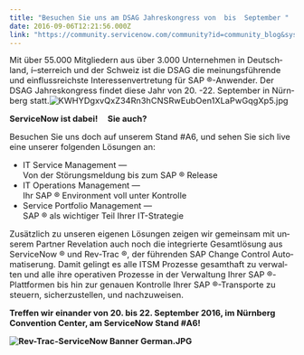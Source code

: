 ```yaml
---
title: "Besuchen Sie uns am DSAG Jahreskongress von  bis  September "
date: 2016-09-06T12:21:56.000Z
link: "https://community.servicenow.com/community?id=community_blog&sys_id=4eac2625dbd0dbc01dcaf3231f96192e"
---
```

<p><span lang="DE-AT" style="font-size: 11.0pt;">Mit über 55.000 Mitgliedern aus über 3.000 Unternehmen in Deutschland, í–sterreich und der Schweiz ist die DSAG die meinungsführende und einflussreichste Interessenvertretung für SAP ®-Anwender. Der DSAG Jahreskongress findet diese Jahr von 20. -22. September in Nürnberg statt.<img alt="KWHYDgxvQxZ34Rn3hCNSRwEubOen1XLaPwGqgXp5.jpg" class="image-1 jive-image" src="https://www.instaff.jobs/files/images/KWHYDgxvQxZ34Rn3hCNSRwEubOen1XLaPwGqgXp5.jpg" style="height: auto;"/></span></p><p></p><p><strong><span lang="DE-AT" style="font-size: 11.0pt;">ServiceNow ist dabei!     Sie auch?</span></strong></p><p></p><p><span lang="DE-AT" style="font-size: 11.0pt;">Besuchen Sie uns doch auf unserem Stand #A6, und sehen Sie sich live eine unserer folgenden Lösungen an:</span></p><p></p><ul style="list-style-type: disc;"><li><span lang="DE-AT" style="font-size: 11.0pt;">IT Service Management — <br/> Von der Störungsmeldung bis zum SAP ® Release</span></li><li><span lang="DE-AT" style="font-size: 11.0pt;">IT Operations Management — <br/> Ihr SAP ® Environment voll unter Kontrolle</span></li><li><span lang="DE-AT" style="font-size: 11.0pt;">Service Portfolio Management —<br/> SAP ® als wichtiger Teil Ihrer IT-Strategie</span></li></ul><p></p><p><span lang="DE-AT" style="font-size: 11.0pt;">Zusätzlich zu unseren eigenen Lösungen zeigen wir gemeinsam mit unserem Partner Revelation auch noch die integrierte Gesamtlösung aus ServiceNow ® und Rev-Trac ®, der führenden SAP Change Control Automatiserung. Damit gelingt es alle ITSM Prozesse gesamthaft zu verwalten und alle ihre operativen Prozesse in der Verwaltung Ihrer SAP ®-Plattformen bis hin zur genauen Kontrolle Ihrer SAP ®-Transporte zu steuern, sicherzustellen, und nachzuweisen. </span></p><p></p><p><strong><span lang="DE-AT" style="font-size: 11.0pt;">Treffen wir einander von 20. bis 22. September 2016, im Nürnberg Convention Center, am ServiceNow Stand #A6!</span></strong></p><p><strong><span lang="DE-AT" style="font-size: 11.0pt;"></span></strong></p><p><strong><span lang="DE-AT" style="font-size: 11.0pt;"><img  alt="Rev-Trac-ServiceNow Banner German.JPG" class="image-2 jive-image" src="183c900edb9c17049c9ffb651f961958.iix" style="height: auto;"/></span></strong></p>